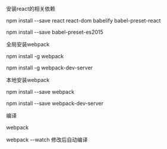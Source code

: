 安装react的相关依赖

npm install --save react react-dom babelify babel-preset-react

npm install --save babel-preset-es2015


全局安装webpack

npm install -g webpack

npm install -g webpack-dev-server


本地安装webpack

npm install --save webpack

npm install --save webpack-dev-server


编译

webpack

webpack --watch 修改后自动编译